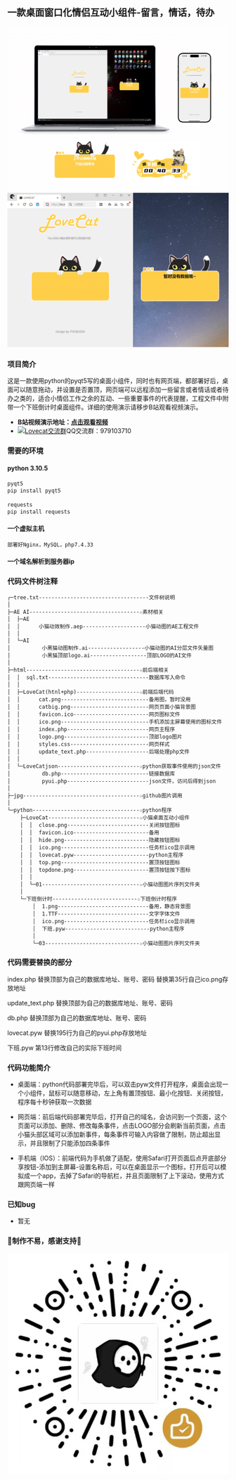 ## 一款桌面窗口化情侣互动小组件-留言，情话，待办
![image](jpg/01.jpg)
![image](jpg/演示.gif)

### 项目简介
这是一款使用python的pyqt5写的桌面小组件，同时也有网页端，都部署好后，桌面可以随意拖动，并设置是否置顶，网页端可以远程添加一些留言或者情话或者待办之类的，适合小情侣工作之余的互动、一些重要事件的代表提醒，工程文件中附带一个下班倒计时桌面组件。详细的使用演示请移步B站观看视频演示。<br>
- **B站视频演示地址：[点击观看视频](https://www.bilibili.com/video/BV1Fo4y137n9/?vd_source=a935ffb91a0eac4e16a0461b0709faa9)**<br>
- <a target="_blank" href="https://qm.qq.com/cgi-bin/qm/qr?k=6BoHiLag0xPQg3HIsp3a0Npq78tsKBgo&jump_from=webapi&authKey=MgBcDW4xIjAaBO7dsaLoOuYKvtvu5cDCu1uN/BXexjPXmqTng2u18WuBM1G5RN5/"><img border="0" src="https://pub.idqqimg.com/wpa/images/group.png" alt="Lovecat交流群" title="Lovecat交流群"></a>QQ交流群：979103710

### 需要的环境
#### python 3.10.5 
	pyqt5 
    pip install pyqt5

	requests 
    pip install requests 

#### 一个虚拟主机
	部署好Nginx，MySQL，php7.4.33
#### 一个域名解析到服务器ip


### 代码文件树注释

```
┌─tree.txt-----------------------------------文件树说明
│  
├─AE AI-----------------------------------☆素材相关
│  ├─AE
│  │      小猫动效制作.aep--------------------小猫动图的AE工程文件
│  │      
│  └─AI
│          小黑猫动图制作.ai------------------小猫动图的AI分层文件矢量图
│          小黑猫顶部logo.ai------------------顶部LOGO的AI文件
│          
├─html------------------------------------☆前后端相关
│  │  sql.txt--------------------------------数据库写入命令
│  │  
│  ├─LoveCat(htnl+php)--------------------☆前端后端代码
│  │      cat.png----------------------------备用图，暂时没用
│  │      catbig.png-------------------------网页页面小猫背景图
│  │      favicon.ico------------------------网页图标文件
│  │      ico.png----------------------------手机添加主屏幕使用的图标文件
│  │      index.php--------------------------网页主程序
│  │      logo.png---------------------------顶部logo图片	
│  │      styles.css-------------------------网页样式
│  │      update_text.php--------------------后端处理php文件
│  │      
│  └─LoveCatjson--------------------------☆python获取事件使用的json文件				
│          db.php----------------------------链接数据库
│          pyui.php--------------------------json文件，访问后得到json
│
├─jpg-------------------------------------☆github图片调用
│        
└─python----------------------------------☆python程序
    ├─LoveCat-----------------------------☆小猫桌面互动小组件
    │  │  close.png--------------------------关闭按钮图标
    │  │  favicon.ico------------------------备用
    │  │  hide.png---------------------------隐藏按钮图标
    │  │  ico.png----------------------------任务栏ico显示调用
    │  │  lovecat.pyw------------------------python主程序
    │  │  top.png----------------------------置顶按钮图标
    │  │  topdone.png------------------------置顶按钮按下图标
    │  │  
    │  └─01-------------------------------☆小猫动图图片序列文件夹
    │          
    └─下班倒计时---------------------------☆下班倒计时程序
        │  1.png-----------------------------备用，静态背景图
        │  1.TTF-----------------------------文字字体文件
        │  ico.png---------------------------任务栏ico显示调用
        │  下班.pyw---------------------------python主程序
        │  
        └─03------------------------------☆小猫动图图片序列文件夹
``` 

### 代码需要替换的部分

index.php 替换顶部为自己的数据库地址、账号、密码  替换第35行自己ico.png存放地址  

update_text.php 替换顶部为自己的数据库地址、账号、密码  

db.php 替换顶部为自己的数据库地址、账号、密码  

lovecat.pyw 替换195行为自己的pyui.php存放地址  

下班.pyw 第13行修改自己的实际下班时间  


### 代码功能简介
* 桌面端：python代码部署完毕后，可以双击pyw文件打开程序，桌面会出现一个小组件，鼠标可以随意移动，左上角有置顶按钮、最小化按钮、关闭按钮，程序每十秒钟获取一次数据

* 网页端：前后端代码部署完毕后，打开自己的域名，会访问到一个页面，这个页面可以添加、删除、修改每条事件，点击LOGO部分会刷新当前页面，点击小猫头部区域可以添加新事件，每条事件可输入内容做了限制，防止超出显示，并且限制了只能添加四条事件

* 手机端（IOS）：前端代码为手机做了适配，使用Safari打开页面后点开底部分享按钮-添加到主屏幕-设置名称后，可以在桌面显示一个图标，打开后可以模拟成一个app，去掉了Safari的导航栏，并且页面限制了上下滚动，使用方式跟网页端一样  

### 已知bug
* 暂无 

### 🌟制作不易，感谢支持🌟
![image](jpg/赞赏码.jpg)
